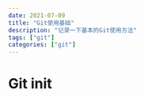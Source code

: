 ```yaml
---
date: 2021-07-09
title: "Git使用基础"
description: "记录一下基本的Git使用方法"
tags: ["git"]
categories: ["git"]
---
```

# Git init


